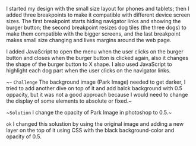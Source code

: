 I started my design with the small size layout for phones and tablets; then I added three breakpoints to make it compatible with different device screen sizes. The first breakpoint starts hiding navigator links and showing the burger button; the second breakpoint resizes dog tiles (the three dogs) to make them compatible with the bigger screens, and the last breakpoint makes small size changing and lives margins around the web page.

I added JavaScript to open the menu when the user clicks on the burger button and closes when the burger button is clicked again, also it changes the shape of the burger button to X shape. I also used JavaScript to highlight each dog part when the user clicks on the navigator links.

~- `Challenge` The background image (Park Image) needed to get darker, I tried to add another dive on top of it and add balck background with 0.5 oppacity, but it was not a good approach because I would need to change the display of some elements to absolute or fixed.~

~`Solution` I change the opacity of Park Image in photoshop to 0.5.~

`ok` I changed this solustion by using the original image and adding a new layer on the top of it using CSS with the black background-color and opacity of 0.5.
